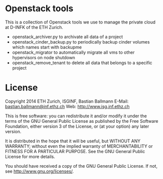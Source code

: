 Openstack tools
================

This is a collection of Openstack tools we use to manage the private cloud at D-INFK of
the ETH Zurich.

- openstack_archiver.py to archivate all data of a project
- openstack_cinder_backup.py to periodically backup cinder volumes which names start with backupme
- openstack_migrator to automatically migrate all vms to other hypervisors on node shutdown
- openstack_remove_tenant to delete all data that belongs to a specific project


License
=======

Copyright 2014 ETH Zurich, ISGINF, Bastian Ballmann
E-Mail: bastian.ballmann@inf.ethz.ch
Web: http://www.isg.inf.ethz.ch

This is free software: you can redistribute it and/or modify
it under the terms of the GNU General Public License as published by
the Free Software Foundation, either version 3 of the License, or
(at your option) any later version.

It is distributed in the hope that it will be useful,
but WITHOUT ANY WARRANTY; without even the implied warranty of
MERCHANTABILITY or FITNESS FOR A PARTICULAR PURPOSE.  See the
GNU General Public License for more details.

You should have received a copy of the GNU General Public License.
If not, see <http://www.gnu.org/licenses/>.
